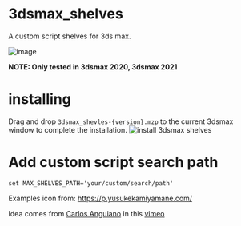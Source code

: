 # 3dsmax_shelves
A custom script shelves for 3ds max.

![image](https://i.imgur.com/WXDxhet.png)

**NOTE: Only tested in 3dsmax 2020, 3dsmax 2021**

# installing
Drag and drop `3dsmax_shevles-{version}.mzp` to the current 3dsmax window to complete the installation.
![install 3dsmax shelves](https://i.imgur.com/sAgA1sr.gif)

# Add custom script search path
```
set MAX_SHELVES_PATH='your/custom/search/path'
```

Examples icon from:
https://p.yusukekamiyamane.com/

Idea comes from [Carlos Anguiano](https://www.facebook.com/groups/1562722000630457/user/594676242) in this [vimeo](https://vimeo.com/244570614)
